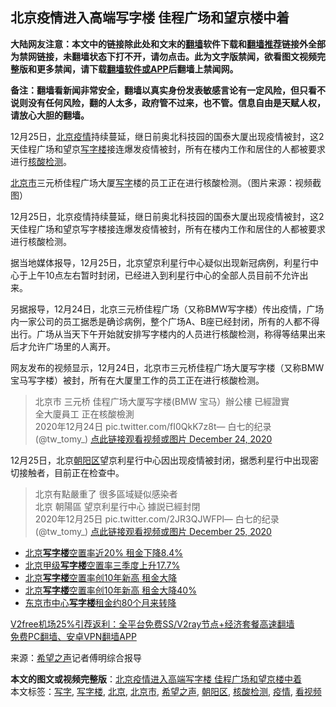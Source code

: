  <h2>北京疫情进入高端写字楼 佳程广场和望京楼中着</h2> <p class="notice"><b>大陆网友注意：本文中的链接除此处和文末的<a href="https://github.com/bannedbook/fanqiang" >翻墙</a>软件下载和<a href="https://github.com/killgcd/justmysocks/blob/master/README.md">翻墙推荐</a>链接外全部为禁网链接，未翻墙状态下打不开，请勿点击。此为文字版禁闻，欲看图文视频完整版和更多禁闻，请下载<a href="https://github.com/bannedbook/fanqiang">翻墙软件或APP</a>后翻墙上禁闻网。</p><p>备注：翻墙看新闻非常安全，翻墙以真实身份发表敏感言论有一定风险，但只看不说则没有任何风险，翻的人太多，政府管不过来，也不管。信息自由是天赋人权，请放心大胆的翻墙。</b></p>  <div class="entry"> <p id="summary">12月25日，<a href="https://www.bannedbook.org/bnews/tag/%e5%8c%97%e4%ba%ac/" class="st_tag internal_tag" rel="tag" title="标签 北京 下的日志">北京</a><a href="https://www.bannedbook.org/bnews/tag/%E7%96%AB%E6%83%85/" class="st_tag internal_tag" rel="tag" title="标签 疫情 下的日志">疫情</a>持续蔓延，继日前奥北科技园的国泰大厦出现疫情被封，这2天佳程广场和望京<a href="https://www.bannedbook.org/bnews/tag/%E5%86%99%E5%AD%97%E6%A5%BC/" class="st_tag internal_tag" rel="tag" title="标签 写字楼 下的日志">写字楼</a>接连爆发疫情被封，所有在楼内工作和居住的人都被要求进行<a href="https://www.bannedbook.org/bnews/tag/%E6%A0%B8%E9%85%B8%E6%A3%80%E6%B5%8B/" class="st_tag internal_tag" rel="tag" title="标签 核酸检测 下的日志">核酸检测</a>。</p> <p id="conimg"><a href="https://www.bannedbook.org/bnews/tag/%E5%8C%97%E4%BA%AC%E5%B8%82/" class="st_tag internal_tag" rel="tag" title="标签 北京市 下的日志">北京市</a>三元桥佳程广场大厦<a href="https://www.bannedbook.org/bnews/tag/%E5%86%99%E5%AD%97/" class="st_tag internal_tag" rel="tag" title="标签 写字 下的日志">写字</a>楼的员工正在进行核酸检测。（图片来源：视频截图）</p> <p>12月25日，北京疫情持续蔓延，继日前奥北科技园的国泰大厦出现疫情被封，这2天佳程广场和望京写字楼接连爆发疫情被封，所有在楼内工作和居住的人都被要求进行核酸检测。</p>  <p>据当地媒体报导，12月25日，北京望京利星行中心疑似出现新冠病例，利星行中心于上午10点左右暂时封闭，已经进入到利星行中心的全部人员目前不允许出来。</p> <p>另据报导，12月24日，北京三元桥佳程广场（又称BMW写字楼）传出疫情，广场内一家公司的员工据悉是确诊病例，整个广场A、B座已经封闭，所有的人都不得出行。广场从当天下午开始就安排写字楼内的人员进行核酸检测，称得等结果出来后才允许广场里的人离开。</p> <p>网友发布的视频显示，12月24日，北京市三元桥佳程广场大厦写字楼（又称BMW宝马写字楼）被封，所有在大厦里工作的员工正在进行核酸检测。</p>  <blockquote><p>北京市 三元桥 佳程广场大厦写字楼(BMW 宝马）辦公樓 已經證實<br />全大廈員工 正在核酸檢測<br />2020年12月24日 pic.twitter.com/fI0QkK7z8t— 白七的纪录 (@tw_tomy_) <a href="https://twitter.com/tw_tomy_/status/1342120423270604800?ref_src=twsrc%5Etfw">点此链接观看视频或图片 December 24, 2020</a></p></blockquote> <p>12月25日，北京<a href="https://www.bannedbook.org/bnews/tag/%e6%9c%9d%e9%98%b3%e5%8c%ba/" class="st_tag internal_tag" rel="tag" title="标签 朝阳区 下的日志">朝阳区</a>望京利星行中心因出现疫情被封闭，据悉利星行中出现密切接触者，目前正在检查中。</p> <blockquote><p>北京有點嚴重了 很多區域疑似感染者<br />北京 朝陽區 望京利星行中心 據説已經封閉<br />2020年12月25日 pic.twitter.com/2JR3QJWFPl— 白七的纪录 (@tw_tomy_) <a href="https://twitter.com/tw_tomy_/status/1342469018960072704?ref_src=twsrc%5Etfw">点此链接观看视频或图片 December 25, 2020</a></p> </blockquote> <ul class='op-related-articles' title='相关阅读'> <li><a href='https://www.bannedbook.org/bnews/comments/20201226/1455100.html' target='_blank'>北京<b>写字楼</b>空置率近20% 租金下降8.4%</a></li> <li><a href='https://www.bannedbook.org/bnews/comments/20201015/1413933.html' target='_blank'>北京甲级<b>写字楼</b>空置率三季度上升17.7%</a></li> <li><a href='https://www.bannedbook.org/bnews/finance/20200925/1402792.html' target='_blank'>北京<b>写字楼</b>空置率创10年新高 租金大降</a></li> <li><a href='https://www.bannedbook.org/bnews/comments/20200925/1402681.html' target='_blank'>北京<b>写字楼</b>空置率创10年新高 租金大降40%</a></li> <li><a href='https://www.bannedbook.org/bnews/cnnews/20200914/1395956.html' target='_blank'>东京市中心<b>写字楼</b>租金约80个月来转降</a></li> </ul> <p class="texttj"> <a href="https://github.com/bannedbook/fanqiang/wiki/V2ray%E6%9C%BA%E5%9C%BA" target="_blank">V2free机场25%引荐返利：全平台免费SS/V2ray节点+经济套餐高速翻墙</a><br/> <a href="https://github.com/bannedbook/fanqiang/wiki/%E7%A6%81%E9%97%BB%E7%BD%91%E5%AE%89%E5%8D%93%E7%BF%BB%E5%A2%99%E6%96%B0%E9%97%BBAPP" target="_blank">免费PC翻墙、安卓VPN翻墙APP</a></p><p> 来源：<span class='wp_keywordlink_affiliate'><a href="https://www.soundofhope.org" title="希望之声" target="_blank">希望之声</a></span>记者傅明综合报导 </p><a name='sharetosocial'></a>       <div><b>本文的图文或视频完整版</b>：<a href='https://www.bannedbook.org/bnews/topimagenews/20201226/1455110.html'>北京疫情进入高端写字楼 佳程广场和望京楼中着</a></div>  </div><!--END ENTRY--> <div class="postfooter"> <div>本文标签：<a href="https://www.bannedbook.org/bnews/tag/%E5%86%99%E5%AD%97/" rel="tag">写字</a>, <a href="https://www.bannedbook.org/bnews/tag/%E5%86%99%E5%AD%97%E6%A5%BC/" rel="tag">写字楼</a>, <a href="https://www.bannedbook.org/bnews/tag/%e5%8c%97%e4%ba%ac/" rel="tag">北京</a>, <a href="https://www.bannedbook.org/bnews/tag/%E5%8C%97%E4%BA%AC%E5%B8%82/" rel="tag">北京市</a>, <a href="https://www.bannedbook.org/bnews/tag/%e5%b8%8c%e6%9c%9b%e4%b9%8b%e5%a3%b0/" rel="tag">希望之声</a>, <a href="https://www.bannedbook.org/bnews/tag/%e6%9c%9d%e9%98%b3%e5%8c%ba/" rel="tag">朝阳区</a>, <a href="https://www.bannedbook.org/bnews/tag/%E6%A0%B8%E9%85%B8%E6%A3%80%E6%B5%8B/" rel="tag">核酸检测</a>, <a href="https://www.bannedbook.org/bnews/tag/%E7%96%AB%E6%83%85/" rel="tag">疫情</a>, <a href="https://www.bannedbook.org/bnews/tag/%E7%9C%8B%E8%A7%86%E9%A2%91/" rel="tag">看视频</a></div>  </div><!--END POSTFOOTER--> 